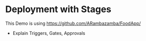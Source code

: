 # Deployment with Stages

This Demo is using https://github.com/ARambazamba/FoodApp/

- Explain Triggers, Gates, Approvals
